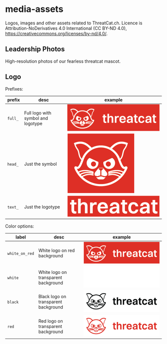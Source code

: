 # media-assets

Logos, images and other assets related to ThreatCat.ch. Licence is Attribution-NoDerivatives 4.0 International (CC BY-ND 4.0),  https://creativecommons.org/licenses/by-nd/4.0/.

## Leadership Photos
High-resolution photos of our fearless threatcat mascot.

## Logo

Prefixes:

| prefix | desc | example |
| --- | --- | --- |
| ``full_`` | Full logo with symbol and logotype | ![](/logo/PNG/full_white_on_red_small.png) |
| ``head_`` | Just the symbol | ![](/logo/PNG/head_white_on_red_small.png) |
| ``text_`` | Just the logotype | ![](/logo/PNG/text_white_on_red_small.png) |

Color options:

| label | desc | example |
| --- | --- | --- |
| ``white_on_red`` | White logo on red background | ![](/logo/PNG/full_white_on_red_small.png) |
| ``white`` | White logo on transparent background | ![](/logo/PNG/full_white_small.png) |
| ``black`` | Black logo on transparent background | ![](/logo/PNG/full_black_small.png) |
| ``red`` | Red logo on transparent background | ![](/logo/PNG/full_red_small.png) |
